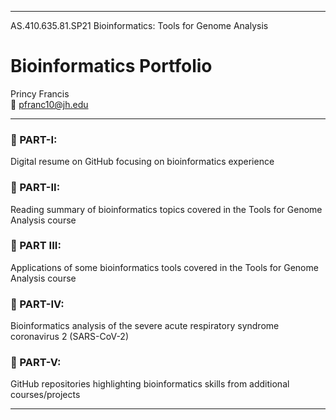 ----------------------------------------------------------------------------------------------------------------------------------------------------------
AS.410.635.81.SP21  Bioinformatics: Tools for Genome Analysis
# Bioinformatics Portfolio
Princy Francis <br>
📧 pfranc10@jh.edu <br>

----------------------------------------------------------------------------------------------------------------------------------------------------------


### 🧬   PART-I:	
Digital resume on GitHub focusing on bioinformatics experience <br>
### 🧬   PART-II:	
Reading summary of bioinformatics topics covered in the Tools for Genome Analysis course <br>
### 🧬   PART III:	
Applications of some bioinformatics tools covered in the Tools for Genome Analysis course <br>
### 🧬   PART-IV:	
Bioinformatics analysis of the severe acute respiratory syndrome coronavirus 2 (SARS-CoV-2) <br>
### 🧬   PART-V:	
GitHub repositories highlighting bioinformatics skills from additional courses/projects <br>

----------------------------------------------------------------------------------------------------------------------------------------------------------
